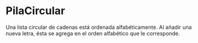 # PilaCircular
Una lista circular de cadenas está ordenada alfabéticamente.
Al añadir una nueva letra, ésta se agrega en el orden alfabético que le corresponde.
